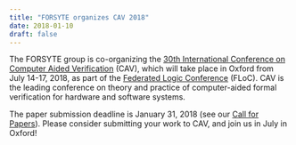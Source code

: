 ```yaml
---
title: "FORSYTE organizes CAV 2018"
date: 2018-01-10
draft: false
---
```

<p>The FORSYTE group is co-organizing the <a href="http://cavconference.org/2018/">30th International Conference on Computer Aided Verification</a> (CAV)<span id="more-5930"/>, which will take place in Oxford from July 14-17, 2018, as part of the <a href="http://www.floc2018.org/">Federated Logic Conference</a> (FLoC). CAV is the leading conference on theory and practice of computer-aided formal verification for hardware and software systems.</p>
<p>The paper submission deadline is January 31, 2018 (see our <a href="http://cavconference.org/2018/cav-2018-call-for-papers/">Call for Papers</a>). Please consider submitting your work to CAV, and join us in July in Oxford!</p>
